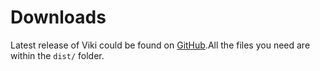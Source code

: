 # Downloads  
Latest release of Viki could be found on [GitHub](https://github.com/vnotex/viki/releases).All the files you need are within the `dist/` folder.  
